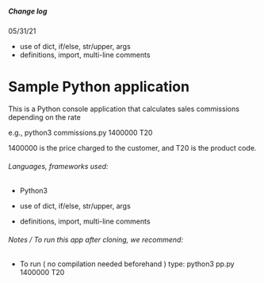 ##### Change log

05/31/21
- use of dict, if/else, str/upper, args
- definitions, import, multi-line comments


# Sample Python application

This is a Python console application that calculates sales commissions depending on the rate

e.g., python3 commissions.py 1400000 T20

1400000 is the price charged to the customer, and T20 is the product code.

###### Languages, frameworks used:

* Python3

* use of dict, if/else, str/upper, args

* definitions, import, multi-line comments

###### Notes / To run this app after cloning, we recommend:

* To run ( no compilation needed beforehand ) type: python3 pp.py 1400000 T20


